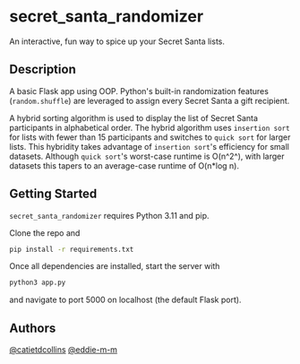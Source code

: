 # secret_santa_randomizer
An interactive, fun way to spice up your Secret Santa lists.

## Description

A basic Flask app using OOP. Python's built-in randomization features (`random.shuffle`) are leveraged to assign every Secret Santa a gift recipient.


A hybrid sorting algorithm is used to display the list of Secret Santa participants in alphabetical order. The hybrid algorithm uses `insertion sort` for lists with fewer than 15 participants and switches to `quick sort` for larger lists. This hybridity takes advantage of `insertion sort`'s efficiency for small datasets. Although `quick sort`'s worst-case runtime is O(n^2^), with larger datasets this tapers to an average-case runtime of O(n*log n).

## Getting Started
`secret_santa_randomizer` requires Python 3.11 and pip.

Clone the repo and 
```bash
pip install -r requirements.txt
```

Once all dependencies are installed, start the server with
```python
python3 app.py
```
and navigate to port 5000 on localhost (the default Flask port).

## Authors
[@catietdcollins](https://github.com/catietdcollins)
[@eddie-m-m](https://github.com/eddie-m-m/)
